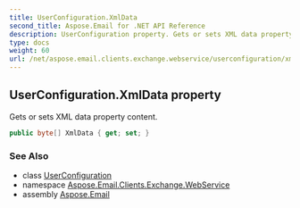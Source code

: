 ```yaml
---
title: UserConfiguration.XmlData
second_title: Aspose.Email for .NET API Reference
description: UserConfiguration property. Gets or sets XML data property content
type: docs
weight: 60
url: /net/aspose.email.clients.exchange.webservice/userconfiguration/xmldata/
---
```

## UserConfiguration.XmlData property

Gets or sets XML data property content.

```csharp
public byte[] XmlData { get; set; }
```

### See Also

* class [UserConfiguration](../)
* namespace [Aspose.Email.Clients.Exchange.WebService](../../userconfiguration/)
* assembly [Aspose.Email](../../../)


